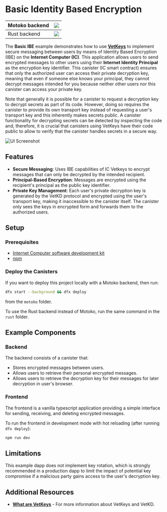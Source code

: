 # Basic Identity Based Encryption

| Motoko backend | [![](https://icp.ninja/assets/open.svg)](http://icp.ninja/editor?g=https://github.com/dfinity/vetkeys/tree/main/examples/basic_ibe/motoko)|
| --- | --- |
| Rust backend | [![](https://icp.ninja/assets/open.svg)](http://icp.ninja/editor?g=https://github.com/dfinity/vetkeys/tree/main/examples/basic_ibe/rust) |

The **Basic IBE** example demonstrates how to use **[VetKeys](https://internetcomputer.org/docs/building-apps/network-features/vetkeys/introduction)** to implement secure messaging between users by means of Identity Based Encryption (IBE) on the **Internet Computer (IC)**. This application allows users to send encrypted messages to other users using their **Internet Identity Principal** as the encryption key identifier. This canister (IC smart contract) ensures that only the authorized user can access their private decryption key, meaning that even if someone else knows your principal, they cannot decrypt messages intended for you because neither other users nor this canister can access your private key.

Note that generally it is possible for a canister to request a decryption key to decrypt secrets as part of its code.
However, doing so requires the canister to provide its own transport key instead of requesting a user's transport key and this inherently makes secrets public.
A canister functionality for decrypting secrets can be detected by inspecting the code and, therefore, it is crucial that canisters using VetKeys have their code public to allow to verify that the canister handles secrets in a secure way.

![UI Screenshot](ui_screenshot.png)

## Features

- **Secure Messaging**: Uses IBE capabilities of IC Vetkeys to encrypt messages that can only be decrypted by the intended recipient.
- **Principal-Based Encryption**: Messages are encrypted using the recipient's principal as the public key identifier.
- **Private Key Management**: Each user's private decryption key is generated by the VetKD protocol and encrypted using the user's transport key, making it inaccessible to the canister itself. The canister only sees the keys in encrypted form and forwards them to the authorized users.

## Setup

### Prerequisites

- [Internet Computer software development kit](https://internetcomputer.org/docs/building-apps/getting-started/install)
- [npm](https://www.npmjs.com/package/npm)

### Deploy the Canisters

If you want to deploy this project locally with a Motoko backend, then run:
```bash
dfx start --background && dfx deploy
```
from the `motoko` folder.

To use the Rust backend instead of Motoko, run the same command in the `rust` folder.

## Example Components

### Backend

The backend consists of a canister that:
* Stores encrypted messages between users.
* Allows users to retrieve their personal encrypted messages.
* Allows users to retrieve the decryption key for their messages for later decryption in user's browser.

### Frontend

The frontend is a vanilla typescript application providing a simple interface for sending, receiving, and deleting encrypted messages.

To run the frontend in development mode with hot reloading (after running `dfx deploy`):

```bash
npm run dev
```

## Limitations

This example dapp does not implement key rotation, which is strongly recommended in a production dapp to limit the impact of potential key compromise if a malicious party gains access to the user's decryption key.

## Additional Resources

- **[What are VetKeys](https://internetcomputer.org/docs/building-apps/network-features/vetkeys/introduction)** - For more information about VetKeys and VetKD.
